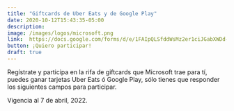 ```yaml
---
title: "Giftcards de Uber Eats y de Google Play"
date: 2020-10-12T15:43:35-05:00
description: 
image: /images/logos/microsoft.png
link:  https://docs.google.com/forms/d/e/1FAIpQLSfddWsMz2er1ciJGabXWDd-OqQbUx4990ftrWNWYsIdLzW5oQ/viewform
button: ¡Quiero participar!
draft: true
---
```


Regístrate y participa en la rifa de giftcards que Microsoft trae para tí, puedes ganar tarjetas Uber Eats ó Google Play, sólo tienes que responder los siguientes campos para participar.

Vigencia al 7 de abril, 2022.
